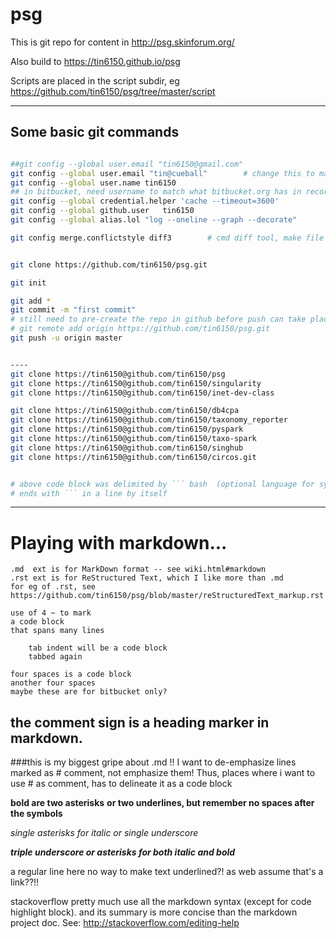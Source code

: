 psg
===

This is git repo for content in http://psg.skinforum.org/

Also build to https://tin6150.github.io/psg 

Scripts are placed in the script subdir, eg  https://github.com/tin6150/psg/tree/master/script

-------------------------------------------


## Some basic git commands
``` bash

##git config --global user.email "tin6150@gmail.com"
git config --global user.email "tin@cueball"		# change this to machine specific settings to get better idea of where commits, merges are done, but don't display well on bitbucket :(
git config --global user.name tin6150
## in bitbucket, need username to match what bitbucket.org has in record for it to prompt for pwd
git config --global credential.helper 'cache --timeout=3600'
git config --global github.user   tin6150
git config --global alias.lol "log --oneline --graph --decorate"		# create alias "git lol"   # logd

git config merge.conflictstyle diff3		# cmd diff tool, make file w/ <<<< |||| >>>>, bearable


git clone https://github.com/tin6150/psg.git

git init

git add *
git commit -m "first commit"
# still need to pre-create the repo in github before push can take place 
# git remote add origin https://github.com/tin6150/psg.git
git push -u origin master


----
git clone https://tin6150@github.com/tin6150/psg
git clone https://tin6150@github.com/tin6150/singularity
git clone https://tin6150@github.com/tin6150/inet-dev-class

git clone https://tin6150@github.com/tin6150/db4cpa
git clone https://tin6150@github.com/tin6150/taxonomy_reporter
git clone https://tin6150@github.com/tin6150/pyspark
git clone https://tin6150@github.com/tin6150/taxo-spark
git clone https://tin6150@github.com/tin6150/singhub
git clone https://tin6150@github.com/tin6150/circos.git


# above code block was delimited by ``` bash  (optional language for syntax highlight)
# ends with ``` in a line by itself
```




------------------------------------------------------------
# Playing with markdown...

~~~~~~~~~~~~~~~~~~~~~~~~~~~~~~~~~~~~~~~~~~~~~~~~~~~~~~~~~~~~~
.md  ext is for MarkDown format -- see wiki.html#markdown
.rst ext is for ReStructured Text, which I like more than .md
for eg of .rst, see https://github.com/tin6150/psg/blob/master/reStructuredText_markup.rst
~~~~~~~~~~~~~~~~~~~~~~~~~~~~~~~~~~~~~~~~~~~~~~~~~~~~~~~~~~~~~


~~~~
use of 4 ~ to mark
a code block
that spans many lines
~~~~

        tab indent will be a code block
        tabbed again

    four spaces is a code block
    another four spaces
    maybe these are for bitbucket only?



## the comment sign is a heading marker in markdown.
###this is my biggest gripe about .md !!
I want to de-emphasize lines marked as # comment, not emphasize them!
Thus, places where i want to use # as comment, has to delineate it as a code block

**bold are two asterisks**
__or two underlines, but remember no spaces after the symbols__

*single asterisks for italic* 
_or single underscore_

___triple underscore or asterisks for both italic and bold___


a regular line here
no way to make text underlined?!  as web assume that's a link??!! 


stackoverflow pretty much use all the markdown syntax (except for code highlight block).
and its summary is more concise than the markdown project doc.
See: http://stackoverflow.com/editing-help


